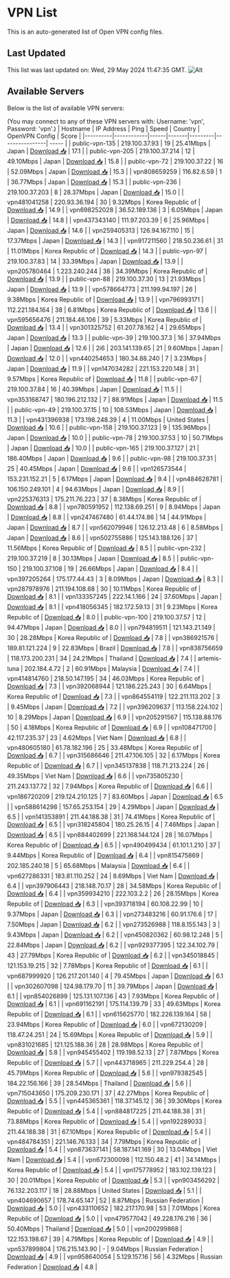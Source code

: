 # VPN List

This is an auto-generated list of Open VPN config files.

## Last Updated

This list was last updated on: Wed, 29 May 2024 11:47:35 GMT.
![Alt](https://repobeats.axiom.co/api/embed/186b98318ef1479477931607c1ad7d823f12451f.svg "Repobeats analytics image")

## Available Servers

Below is the list of available VPN servers:

(You may connect to any of these VPN servers with: Username: 'vpn', Password: 'vpn'.)
| Hostname | IP Address | Ping | Speed | Country | OpenVPN Config | Score |
|----------|------------|------|-------|---------|----------------| ----- |
| public-vpn-135 | 219.100.37.93 | 19 | 25.41Mbps | Japan | [Download 📥](./configs/server_0_JP.ovpn) | 17.1 |
| public-vpn-205 | 219.100.37.214 | 12 | 49.10Mbps | Japan | [Download 📥](./configs/server_1_JP.ovpn) | 15.8 |
| public-vpn-72 | 219.100.37.22 | 16 | 52.09Mbps | Japan | [Download 📥](./configs/server_2_JP.ovpn) | 15.3 |
| vpn808659259 | 116.82.6.59 | 1 | 36.77Mbps | Japan | [Download 📥](./configs/server_3_JP.ovpn) | 15.3 |
| public-vpn-236 | 219.100.37.203 | 8 | 28.37Mbps | Japan | [Download 📥](./configs/server_4_JP.ovpn) | 15.0 |
| vpn481041258 | 220.93.36.194 | 30 | 9.32Mbps | Korea Republic of | [Download 📥](./configs/server_5_KR.ovpn) | 14.9 |
| vpn698252028 | 36.52.189.136 | 3 | 6.05Mbps | Japan | [Download 📥](./configs/server_6_JP.ovpn) | 14.8 |
| vpn437343140 | 111.97.203.39 | 6 | 25.96Mbps | Japan | [Download 📥](./configs/server_7_JP.ovpn) | 14.6 |
| vpn259405313 | 126.94.167.110 | 15 | 17.37Mbps | Japan | [Download 📥](./configs/server_8_JP.ovpn) | 14.3 |
| vpn917211560 | 218.50.236.61 | 31 | 11.01Mbps | Korea Republic of | [Download 📥](./configs/server_9_KR.ovpn) | 14.3 |
| public-vpn-97 | 219.100.37.83 | 14 | 33.39Mbps | Japan | [Download 📥](./configs/server_10_JP.ovpn) | 13.9 |
| vpn205780464 | 1.223.240.244 | 38 | 34.39Mbps | Korea Republic of | [Download 📥](./configs/server_11_KR.ovpn) | 13.9 |
| public-vpn-88 | 219.100.37.30 | 13 | 21.93Mbps | Japan | [Download 📥](./configs/server_12_JP.ovpn) | 13.9 |
| vpn578664773 | 211.199.94.197 | 26 | 9.38Mbps | Korea Republic of | [Download 📥](./configs/server_13_KR.ovpn) | 13.9 |
| vpn796993171 | 112.221.184.164 | 38 | 6.81Mbps | Korea Republic of | [Download 📥](./configs/server_14_KR.ovpn) | 13.6 |
| vpn595656476 | 211.184.46.106 | 39 | 5.33Mbps | Korea Republic of | [Download 📥](./configs/server_15_KR.ovpn) | 13.4 |
| vpn301325752 | 61.207.78.162 | 4 | 29.65Mbps | Japan | [Download 📥](./configs/server_16_JP.ovpn) | 13.3 |
| public-vpn-39 | 219.100.37.3 | 16 | 37.94Mbps | Japan | [Download 📥](./configs/server_17_JP.ovpn) | 12.6 |
| 2i6 | 203.141.139.65 | 21 | 9.60Mbps | Japan | [Download 📥](./configs/server_18_JP.ovpn) | 12.0 |
| vpn440254653 | 180.34.88.240 | 7 | 3.23Mbps | Japan | [Download 📥](./configs/server_19_JP.ovpn) | 11.9 |
| vpn147034282 | 221.153.220.148 | 31 | 9.57Mbps | Korea Republic of | [Download 📥](./configs/server_20_KR.ovpn) | 11.8 |
| public-vpn-67 | 219.100.37.84 | 16 | 40.39Mbps | Japan | [Download 📥](./configs/server_21_JP.ovpn) | 11.5 |
| vpn353168747 | 180.196.212.132 | 7 | 88.91Mbps | Japan | [Download 📥](./configs/server_22_JP.ovpn) | 11.5 |
| public-vpn-49 | 219.100.37.15 | 10 | 108.53Mbps | Japan | [Download 📥](./configs/server_23_JP.ovpn) | 11.3 |
| vpn431396938 | 173.198.248.39 | 4 | 11.00Mbps | United States | [Download 📥](./configs/server_24_US.ovpn) | 10.6 |
| public-vpn-158 | 219.100.37.123 | 9 | 135.96Mbps | Japan | [Download 📥](./configs/server_25_JP.ovpn) | 10.0 |
| public-vpn-78 | 219.100.37.53 | 10 | 50.71Mbps | Japan | [Download 📥](./configs/server_26_JP.ovpn) | 10.0 |
| public-vpn-165 | 219.100.37.127 | 21 | 186.40Mbps | Japan | [Download 📥](./configs/server_27_JP.ovpn) | 9.6 |
| public-vpn-98 | 219.100.37.31 | 25 | 40.45Mbps | Japan | [Download 📥](./configs/server_28_JP.ovpn) | 9.6 |
| vpn126573544 | 153.231.152.21 | 5 | 6.17Mbps | Japan | [Download 📥](./configs/server_29_JP.ovpn) | 9.4 |
| vpn484628781 | 106.150.249.101 | 4 | 94.63Mbps | Japan | [Download 📥](./configs/server_30_JP.ovpn) | 8.9 |
| vpn225376313 | 175.211.76.223 | 37 | 8.38Mbps | Korea Republic of | [Download 📥](./configs/server_31_KR.ovpn) | 8.8 |
| vpn780591952 | 112.138.69.251 | 9 | 8.94Mbps | Japan | [Download 📥](./configs/server_32_JP.ovpn) | 8.8 |
| vpn247467480 | 61.44.174.86 | 14 | 44.91Mbps | Japan | [Download 📥](./configs/server_33_JP.ovpn) | 8.7 |
| vpn562079946 | 126.12.213.48 | 6 | 8.58Mbps | Japan | [Download 📥](./configs/server_34_JP.ovpn) | 8.6 |
| vpn502755886 | 125.143.188.126 | 37 | 11.56Mbps | Korea Republic of | [Download 📥](./configs/server_35_KR.ovpn) | 8.5 |
| public-vpn-232 | 219.100.37.219 | 8 | 30.13Mbps | Japan | [Download 📥](./configs/server_36_JP.ovpn) | 8.5 |
| public-vpn-150 | 219.100.37.108 | 19 | 26.66Mbps | Japan | [Download 📥](./configs/server_37_JP.ovpn) | 8.4 |
| vpn397205264 | 175.177.44.43 | 3 | 8.09Mbps | Japan | [Download 📥](./configs/server_38_JP.ovpn) | 8.3 |
| vpn287978976 | 211.194.108.68 | 30 | 10.11Mbps | Korea Republic of | [Download 📥](./configs/server_39_KR.ovpn) | 8.1 |
| vpn133357245 | 222.14.1.166 | 24 | 37.60Mbps | Japan | [Download 📥](./configs/server_40_JP.ovpn) | 8.1 |
| vpn418056345 | 182.172.59.13 | 31 | 9.23Mbps | Korea Republic of | [Download 📥](./configs/server_41_KR.ovpn) | 8.0 |
| public-vpn-100 | 219.100.37.57 | 12 | 94.47Mbps | Japan | [Download 📥](./configs/server_42_JP.ovpn) | 8.0 |
| vpn794819511 | 121.143.21.149 | 30 | 28.28Mbps | Korea Republic of | [Download 📥](./configs/server_43_KR.ovpn) | 7.8 |
| vpn386921576 | 189.81.121.224 | 9 | 22.83Mbps | Brazil | [Download 📥](./configs/server_44_BR.ovpn) | 7.8 |
| vpn838756659 | 118.173.200.231 | 34 | 24.21Mbps | Thailand | [Download 📥](./configs/server_45_TH.ovpn) | 7.4 |
| artemis-luna | 202.184.4.72 | 2 | 60.91Mbps | Malaysia | [Download 📥](./configs/server_46_MY.ovpn) | 7.4 |
| vpn414814760 | 218.50.147.195 | 34 | 46.03Mbps | Korea Republic of | [Download 📥](./configs/server_47_KR.ovpn) | 7.3 |
| vpn392068944 | 121.186.225.243 | 30 | 6.64Mbps | Korea Republic of | [Download 📥](./configs/server_48_KR.ovpn) | 7.3 |
| vpn864554119 | 122.211.113.202 | 3 | 9.45Mbps | Japan | [Download 📥](./configs/server_49_JP.ovpn) | 7.2 |
| vpn396209637 | 113.158.224.102 | 10 | 8.29Mbps | Japan | [Download 📥](./configs/server_50_JP.ovpn) | 6.9 |
| vpn205291567 | 115.138.88.176 | 50 | 4.18Mbps | Korea Republic of | [Download 📥](./configs/server_51_KR.ovpn) | 6.9 |
| vpn108471700 | 42.117.235.37 | 23 | 4.62Mbps | Viet Nam | [Download 📥](./configs/server_52_VN.ovpn) | 6.8 |
| vpn480605180 | 61.78.182.196 | 25 | 33.48Mbps | Korea Republic of | [Download 📥](./configs/server_53_KR.ovpn) | 6.7 |
| vpn315686646 | 211.47.106.105 | 32 | 6.17Mbps | Korea Republic of | [Download 📥](./configs/server_54_KR.ovpn) | 6.7 |
| vpn345137838 | 118.71.213.224 | 26 | 49.35Mbps | Viet Nam | [Download 📥](./configs/server_55_VN.ovpn) | 6.6 |
| vpn735805230 | 211.243.137.72 | 32 | 7.94Mbps | Korea Republic of | [Download 📥](./configs/server_56_KR.ovpn) | 6.6 |
| vpn186720209 | 219.124.210.125 | 7 | 83.60Mbps | Japan | [Download 📥](./configs/server_57_JP.ovpn) | 6.5 |
| vpn588614298 | 157.65.253.154 | 29 | 4.29Mbps | Japan | [Download 📥](./configs/server_58_JP.ovpn) | 6.5 |
| vpn141353891 | 211.44.188.38 | 31 | 74.41Mbps | Korea Republic of | [Download 📥](./configs/server_59_KR.ovpn) | 6.5 |
| vpn318245804 | 180.25.26.15 | 4 | 7.46Mbps | Japan | [Download 📥](./configs/server_60_JP.ovpn) | 6.5 |
| vpn884402699 | 221.168.144.124 | 28 | 16.07Mbps | Korea Republic of | [Download 📥](./configs/server_61_KR.ovpn) | 6.5 |
| vpn490499434 | 61.101.1.210 | 37 | 9.44Mbps | Korea Republic of | [Download 📥](./configs/server_62_KR.ovpn) | 6.4 |
| vpn815475869 | 202.185.240.18 | 5 | 65.68Mbps | Malaysia | [Download 📥](./configs/server_63_MY.ovpn) | 6.4 |
| vpn627286331 | 183.81.110.252 | 24 | 8.69Mbps | Viet Nam | [Download 📥](./configs/server_64_VN.ovpn) | 6.4 |
| vpn397906443 | 218.148.70.17 | 28 | 34.58Mbps | Korea Republic of | [Download 📥](./configs/server_65_KR.ovpn) | 6.4 |
| vpn359934210 | 222.103.2.2 | 26 | 28.15Mbps | Korea Republic of | [Download 📥](./configs/server_66_KR.ovpn) | 6.3 |
| vpn393718194 | 60.108.22.99 | 10 | 9.37Mbps | Japan | [Download 📥](./configs/server_67_JP.ovpn) | 6.3 |
| vpn273483216 | 60.91.176.6 | 17 | 7.50Mbps | Japan | [Download 📥](./configs/server_68_JP.ovpn) | 6.2 |
| vpn273526988 | 118.8.155.143 | 3 | 9.43Mbps | Japan | [Download 📥](./configs/server_69_JP.ovpn) | 6.2 |
| vpn450820362 | 60.98.12.248 | 5 | 22.84Mbps | Japan | [Download 📥](./configs/server_70_JP.ovpn) | 6.2 |
| vpn929377395 | 122.34.102.79 | 43 | 27.79Mbps | Korea Republic of | [Download 📥](./configs/server_71_KR.ovpn) | 6.2 |
| vpn345018845 | 121.153.19.215 | 32 | 7.78Mbps | Korea Republic of | [Download 📥](./configs/server_72_KR.ovpn) | 6.1 |
| vpn687999920 | 126.217.201.140 | 4 | 79.45Mbps | Japan | [Download 📥](./configs/server_73_JP.ovpn) | 6.1 |
| vpn302607098 | 124.98.179.70 | 11 | 39.79Mbps | Japan | [Download 📥](./configs/server_74_JP.ovpn) | 6.1 |
| vpn854026899 | 125.131.107.136 | 43 | 7.93Mbps | Korea Republic of | [Download 📥](./configs/server_75_KR.ovpn) | 6.1 |
| vpn691162191 | 175.114.139.79 | 33 | 49.63Mbps | Korea Republic of | [Download 📥](./configs/server_76_KR.ovpn) | 6.1 |
| vpn615625770 | 182.226.139.164 | 58 | 23.94Mbps | Korea Republic of | [Download 📥](./configs/server_77_KR.ovpn) | 6.0 |
| vpn672130209 | 118.47.24.251 | 24 | 15.69Mbps | Korea Republic of | [Download 📥](./configs/server_78_KR.ovpn) | 5.9 |
| vpn831021685 | 121.125.188.36 | 28 | 28.98Mbps | Korea Republic of | [Download 📥](./configs/server_79_KR.ovpn) | 5.8 |
| vpn945455402 | 119.198.52.13 | 27 | 7.87Mbps | Korea Republic of | [Download 📥](./configs/server_80_KR.ovpn) | 5.7 |
| vpn443718965 | 211.229.254.4 | 28 | 45.79Mbps | Korea Republic of | [Download 📥](./configs/server_81_KR.ovpn) | 5.6 |
| vpn979382545 | 184.22.156.166 | 39 | 28.54Mbps | Thailand | [Download 📥](./configs/server_82_TH.ovpn) | 5.6 |
| vpn715043650 | 175.209.230.171 | 37 | 42.27Mbps | Korea Republic of | [Download 📥](./configs/server_83_KR.ovpn) | 5.5 |
| vpn445365361 | 118.37.145.12 | 36 | 39.30Mbps | Korea Republic of | [Download 📥](./configs/server_84_KR.ovpn) | 5.4 |
| vpn884817225 | 211.44.188.38 | 31 | 73.88Mbps | Korea Republic of | [Download 📥](./configs/server_85_KR.ovpn) | 5.4 |
| vpn192289033 | 211.44.188.38 | 31 | 67.10Mbps | Korea Republic of | [Download 📥](./configs/server_86_KR.ovpn) | 5.4 |
| vpn484784351 | 221.146.76.133 | 34 | 7.79Mbps | Korea Republic of | [Download 📥](./configs/server_87_KR.ovpn) | 5.4 |
| vpn873637141 | 58.187.141.169 | 30 | 13.04Mbps | Viet Nam | [Download 📥](./configs/server_88_VN.ovpn) | 5.4 |
| vpn672300098 | 112.150.48.2 | 41 | 34.14Mbps | Korea Republic of | [Download 📥](./configs/server_89_KR.ovpn) | 5.4 |
| vpn175778952 | 183.102.139.123 | 30 | 20.01Mbps | Korea Republic of | [Download 📥](./configs/server_90_KR.ovpn) | 5.3 |
| vpn903456292 | 76.132.203.117 | 18 | 28.88Mbps | United States | [Download 📥](./configs/server_91_US.ovpn) | 5.1 |
| vpn404690657 | 178.74.65.147 | 52 | 8.87Mbps | Russian Federation | [Download 📥](./configs/server_92_RU.ovpn) | 5.0 |
| vpn433110652 | 182.217.170.98 | 53 | 7.01Mbps | Korea Republic of | [Download 📥](./configs/server_93_KR.ovpn) | 5.0 |
| vpn479577042 | 49.228.176.216 | 36 | 50.40Mbps | Thailand | [Download 📥](./configs/server_94_TH.ovpn) | 5.0 |
| vpn200299868 | 122.153.198.67 | 39 | 4.79Mbps | Korea Republic of | [Download 📥](./configs/server_95_KR.ovpn) | 4.9 |
| vpn537899804 | 176.215.143.90 | - | 9.04Mbps | Russian Federation | [Download 📥](./configs/server_96_RU.ovpn) | 4.9 |
| vpn958640054 | 5.129.157.16 | 56 | 4.32Mbps | Russian Federation | [Download 📥](./configs/server_97_RU.ovpn) | 4.8 |
